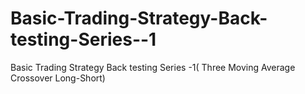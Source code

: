 # Basic-Trading-Strategy-Back-testing-Series--1
Basic Trading Strategy Back testing Series -1( Three Moving Average Crossover Long-Short)
